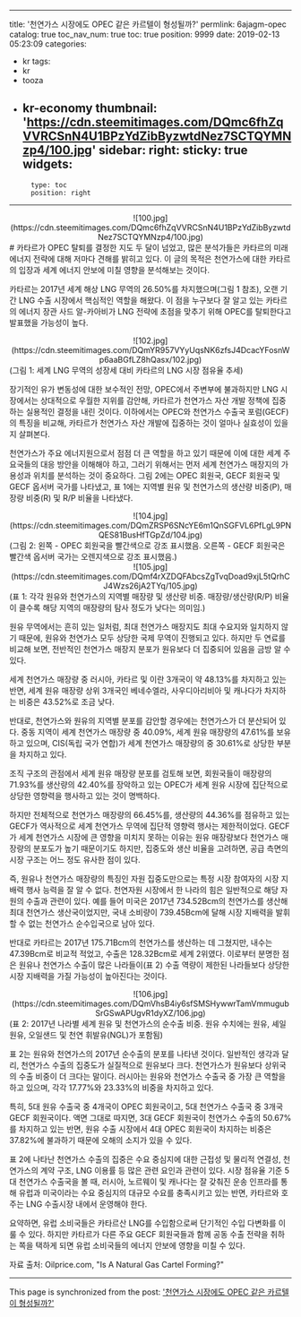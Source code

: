 
---
title: '천연가스 시장에도 OPEC 같은 카르텔이 형성될까?'
permlink: 6ajagm-opec
catalog: true
toc_nav_num: true
toc: true
position: 9999
date: 2019-02-13 05:23:09
categories:
- kr
tags:
- kr
- tooza
- kr-economy
thumbnail: 'https://cdn.steemitimages.com/DQmc6fhZqVVRCSnN4U1BPzYdZibByzwtdNez7SCTQYMNzp4/100.jpg'
sidebar:
    right:
        sticky: true
widgets:
    -
        type: toc
        position: right
---


<center>
![100.jpg](https://cdn.steemitimages.com/DQmc6fhZqVVRCSnN4U1BPzYdZibByzwtdNez7SCTQYMNzp4/100.jpg)
</center>
#
카타르가 OPEC 탈퇴를 결정한 지도 두 달이 넘었고, 많은 분석가들은 카타르의 미래 에너지 전략에 대해 저마다 견해를 밝히고 있다. 이 글의 목적은 천연가스에 대한 카타르의 입장과 세계 에너지 안보에 미칠 영향을 분석해보는 것이다.

​카타르는 2017년 세계 해상 LNG 무역의 26.50%를 차지했으며(그림 1 참조), 오랜 기간 LNG 수출 시장에서 핵심적인 역할을 해왔다. 이 점을 누구보다 잘 알고 있는 카타르의 에너지 장관 사드 알-카아비가 LNG 전략에 초점을 맞추기 위해 OPEC를 탈퇴한다고 발표했을 가능성이 높다.

<center>
![102.jpg](https://cdn.steemitimages.com/DQmYR957VYyUqsNK6zfsJ4DcacYFosnWp6aaBGfLZ8hQasx/102.jpg)
</center>
(그림 1: 세계 LNG 무역의 성장세 대비 카타르의 LNG 시장 점유율 추세) 

​장기적인 유가 변동성에 대한 보수적인 전망, OPEC에서 주변부에 불과하지만 LNG 시장에서는 상대적으로 우월한 지위를 감안해, 카타르가 천연가스 자산 개발 정책에 집중하는 실용적인 결정을 내린 것이다. 이하에서는 OPEC와 천연가스 수출국 포럼(GECF)의 특징을 비교해, 카타르가 천연가스 자산 개발에 집중하는 것이 얼마나 실효성이 있을지 살펴본다.

​천연가스가 주요 에너지원으로서 점점 더 큰 역할을 하고 있기 때문에 이에 대한 세계 주요국들의 대응 방안을 이해해야 하고, 그러기 위해서는 먼저 세계 천연가스 매장지의 가용성과 위치를 분석하는 것이 중요하다. 그림 2에는 OPEC 회원국, GECF 회원국 및 GECF 옵서버 국가를 나타냈고, 표 1에는 지역별 원유 및 천연가스의 생산량 비중(P), 매장량 비중(R) 및 R/P 비율을 나타냈다.

<center>
![104.jpg](https://cdn.steemitimages.com/DQmZRSP6SNcYE6m1QnSGFVL6PfLgL9PNQES81BusHfTGpZd/104.jpg)
</center>
(그림 2: 왼쪽 - OPEC 회원국을 빨간색으로 강조 표시했음. 오른쪽 - GECF 회원국은 빨간색 옵서버 국가는 오렌지색으로 강조 표시했음.)

<center>
![105.jpg](https://cdn.steemitimages.com/DQmf4rXZDQFAbcsZgTvqDoad9xjL5tQrhCJ4Wzs26jA2TYq/105.jpg)
</center>
(표 1: 각각 원유와 천연가스의 지역별 매장량 및 생산량 비중. 매장량/생산량(R/P) 비율이 클수록 해당 지역의 매장량의 탐사 정도가 낮다는 의미임.)

​원유 무역에서는 흔히 있는 일처럼, 최대 천연가스 매장지도 최대 수요지와 일치하지 않기 때문에, 원유와 천연가스 모두 상당한 국제 무역이 진행되고 있다. 하지만 두 연료를 비교해 보면, 전반적인 천연가스 매장지 분포가 원유보다 더 집중되어 있음을 금방 알 수 있다.

​세계 천연가스 매장량 중 러시아, 카타르 및 이란 3개국이 약 48.13%를 차지하고 있는 반면, 세계 원유 매장량 상위 3개국인 베네수엘라, 사우디아리비아 및 캐나다가 차지하는 비중은 43.52%로 조금 낮다.

​반대로, 천연가스와 원유의 지역별 분포를 감안할 경우에는 천연가스가 더 분산되어 있다. 중동 지역이 세계 천연가스 매장량 중 40.09%, 세계 원유 매장량의 47.61%를 보유하고 있으며, CIS(독립 국가 연합)가 세계 천연가스 매장량의 중 30.61%로 상당한 부분을 차지하고 있다.

​조직 구조의 관점에서 세계 원유 매장량 분포를 검토해 보면, 회원국들이 매장량의 71.93%를 생산량의 42.40%를 장악하고 있는 OPEC가 세계 원유 시장에 집단적으로 상당한 영향력을 행사하고 있는 것이 명백하다.

​하지만 전체적으로 천연가스 매장량의 66.45%를, 생산량의 44.36%를 점유하고 있는 GECF가 역사적으로 세계 천연가스 무역에 집단적 영향력 행사는 제한적이었다. GECF가 세계 천연가스 시장에 큰 영향을 미치지 못하는 이유는 원유 매장량보다 천연가스 매장량의 분포도가 높기 때문이기도 하지만, 집중도와 생산 비율을 고려하면, 공급 측면의 시장 구조는 어느 정도 유사한 점이 있다.

​즉, 원유나 천연가스 매장량의 특징인 자원 집중도만으로는 특정 시장 참여자의 시장 지배력 행사 능력을 잘 알 수 없다. 천연자원 시장에서 한 나라의 힘은 일반적으로 해당 자원의 수출과 관련이 있다. 예를 들어 미국은 2017년 734.52Bcm의 천연가스를 생산해 최대 천연가스 생산국이었지만, 국내 소비량이 739.45Bcm에 달해 시장 지배력을 발휘할 수 없는 천연가스 순수입국으로 남아 있다.

​반대로 카타르는 2017년 175.71Bcm의 천연가스를 생산하는 데 그쳤지만, 내수는 47.39Bcm로 비교적 적었고, 수출은 128.32Bcm로 세계 2위였다. 이로부터 분명한 점은 원유나 천연가스 수출이 많은 나라들이(표 2) 수출 역량이 제한된 나라들보다 상당한 시장 지배력을 가질 가능성이 높아진다는 것이다.

<center>
![106.jpg](https://cdn.steemitimages.com/DQmVhsB4iy6sfSMSHywwrTamVmmugubSrGSwAPUgvR1dyXZ/106.jpg)
</center>
(표 2: 2017년 나라별 세계 원유 및 천연가스의 순수출 비중. 원유 수치에는 원유, 셰일 원유, 오일샌드 및 천연 휘발유(NGL)가 포함됨)

​표 2는 원유와 천연가스의 2017년 순수출의 분포를 나타낸 것이다. 일반적인 생각과 달리, 천연가스 수출의 집중도가 실질적으로 원유보다 크다. 천연가스가 원유보다 상위국의 수출 비중이 더 크다는 말이다. 러시아는 원유와 천연가스 수출국 중 가장 큰 역할을 하고 있으며, 각각 17.77%와 23.33%의 비중을 차지하고 있다.

​특히, 5대 원유 수출국 중 4개국이 OPEC 회원국이고, 5대 천연가스 수출국 중 3개국 GECF 회원국이다. 액면 그대로 따지면, 3대 GECF 회원국이 천연가스 수출의 50.67%를 차지하고 있는 반면, 원유 수출 시장에서 4대 OPEC 회원국이 차지하는 비중은 37.82%에 불과하기 때문에 오해의 소지가 있을 수 있다.

​표 2에 나타난 천연가스 수출의 집중은 수요 중심지에 대한 근접성 및 물리적 연결성, 천연가스의 계약 구조, LNG 이용률 등 많은 관련 요인과 관련이 있다. 시장 점유율 기준 5대 천연가스 수출국을 볼 때, 러시아, 노르웨이 및 캐나다는 잘 갖춰진 운송 인프라를 통해 유럽과 미국이라는 수요 중심지의 대규모 수요를 충족시키고 있는 반면, 카타르와 호주는 LNG 수출시장 내에서 운영해야 한다.

​요약하면, 유럽 소비국들은 카타르산 LNG를 수입함으로써 단기적인 수입 다변화를 이룰 수 있다. 하지만 카타르가 다른 주요 GECF 회원국들과 함께 공동 수출 전략을 취하는 쪽을 택하게 되면 유럽 소비국들의 에너지 안보에 영향을 미칠 수 있다.

​자료 출처: Oilprice.com, "Is A Natural Gas Cartel Forming?"

- - -

This page is synchronized from the post: ['천연가스 시장에도 OPEC 같은 카르텔이 형성될까?'](https://steemit.com/@pius.pius/6ajagm-opec)
